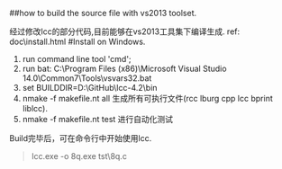 ##how to build the source file with vs2013 toolset.

经过修改lcc的部分代码,目前能够在vs2013工具集下编译生成.
ref: doc\install.html  #Install on Windows.

1. run command line tool 'cmd';
2. run bat: C:\Program Files (x86)\Microsoft Visual Studio 14.0\Common7\Tools\vsvars32.bat
3. set BUILDDIR=D:\GitHub\lcc-4.2\bin
4. nmake -f makefile.nt all  生成所有可执行文件(rcc lburg cpp lcc bprint liblcc).
5. nmake -f makefile.nt test 进行自动化测试

Build完毕后，可在命令行中开始使用lcc.
> lcc.exe -o 8q.exe tst\8q.c
